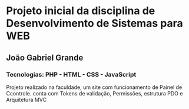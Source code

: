 # Projeto inicial da disciplina de Desenvolvimento de Sistemas para WEB

## João Gabriel Grande

### Tecnologias: PHP - HTML - CSS - JavaScript

Projeto realizado na faculdade, um site com funcionamento de Painel de Ccontrole. conta com Tokens de validação, Permissões, estrutura PDO e Arquitetura MVC 
